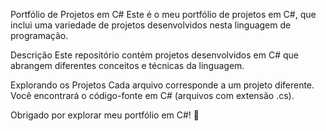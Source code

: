 Portfólio de Projetos em C#
Este é o meu portfólio de projetos em C#, que inclui uma variedade de projetos desenvolvidos nesta linguagem de programação.

Descrição
Este repositório contém projetos desenvolvidos em C# que abrangem diferentes conceitos e técnicas da linguagem.

Explorando os Projetos
Cada arquivo corresponde a um projeto diferente.
Você encontrará o código-fonte em C# (arquivos com extensão .cs).

Obrigado por explorar meu portfólio em C#! 🚀
